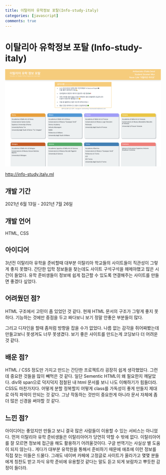 ```yaml
---
title: 이탈리아 유학정보 포탈(Info-study-italy)
categories: [javascript]
comments: true
---
```


# 이탈리아 유학정보 포탈 (Info-study-italy)

![info-study-italy](../img/../assets/img/info-study-italy.png "info-study-italy")

http://info-study.italy.ml

## 개발 기간

2021년 6월 13일 - 2021년 7월 26일 

## 개발 언어

HTML, CSS

## 아이디어 

3년전 이탈리아 유학을 준비할때 대부분 이탈리아 학교들의 사이트들이 직관성이 그렇게 좋지 못했다.
간단한 입학 정보들을 찾는데도 사이트 구석구석을 헤메야했고 많은 시간이 들었다.
유학 준비생들이 정보에 쉽게 접근할 수 있도록 연결해주는 사이트를 만들면 좋겠다 싶었다.

## 어려웠던 점?

HTML 구조에서 고민이 좀 있었던 것 같다. 
현재 HTML 문서의 구조가 그렇게 좋지 못하다. 
기능하는 것에만 중점을 두고 짜다보니 보기 정말 안좋은 부분들이 많다.

그리고 디자인을 할때 좀처럼 방향을 잡을 수가 없었다.
나름 없는 감각을 쥐어짜봤는데
만들고보니 못생겨도 너무 못생겼다.
보기 좋은 사이트를 만드는게 코딩보다 더 어려운 것 같다.

## 배운 점?

HTML / CSS 정도만 가지고 만드는 간단한 프로젝트라 굉장히 쉽게 생각했었다.
그런데 중요한 것들을 많이 빼먹은 것 같다.
일단 Sementic HTML이 왜 필요한지 깨달았다.
div와 span으로 덕지덕지 점철된 내 html 문서를 보니 나도 이해하기가 힘들더라.
CSS도 마찬가지다. 어떻게 분할 정복할지 어떻게 class를 가독성이 좋게 만들지 제대로 아직 파악이 안되는 것 같다.
그냥 작동하는 것만이 중요한게 아니라 문서 자체에 좀 더 많은 신경을 써야할 것 같다.

## 느낀 점?

아이디어는 좋았지만 만들고 보니 결국 많은 사람들이 이용할 수 있는 서비스는 아니었다.
먼저 이탈리아 유학 준비생들은 이탈리아어가 당연히 약할 수 밖에 없다.
이탈리아어를 잘 모르면 정보에 접근을 해도 활용하기 어려울것이다. 
구글 번역기는 사실상 별 도움이 되지 않는다..
게다가 대부분 유학원을 통해서 준비하기 때문에 애초에 이런 정보를 직접 찾는 이들은 드물다.
그래도 네이버 카페에 고정글로 사이트가 올라가고 몇몇 분들에게 칭찬도 받고
자식 유학 준비에 유용할것 같다는 말도 듣고 되게 보람차고 뿌듯한 감정이 들더라.

